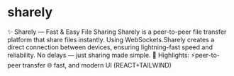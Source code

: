 # sharely
✨ Sharely — Fast &amp; Easy File Sharing Sharely is a peer-to-peer file transfer platform that share files instantly. Using WebSockets.Sharely creates a direct connection between devices, ensuring lightning-fast speed and reliability. No delays — just sharing made simple.  🔗 Highlights:  ⚡peer-to-peer transfer  🌐 fast, and modern UI (REACT+TAILWIND)

